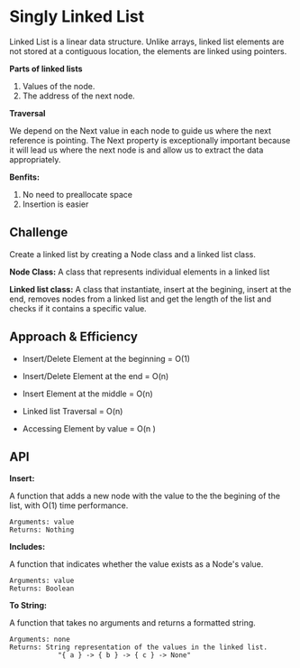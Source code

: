 # Singly Linked List

Linked List is a linear data structure. 
Unlike arrays, linked list elements are not stored at a contiguous location, the elements are linked using pointers.

**Parts of linked lists**

1. Values of the node.
2. The address of the next node.

**Traversal**

We depend on the Next value in each node to guide us where the next reference is pointing. The Next property is exceptionally important because it will lead us where the next node is and allow us to extract the data appropriately.

**Benfits:**

1. No need to preallocate space
2. Insertion is easier

## Challenge

Create a linked list by creating a Node class and a linked list class.

**Node Class:** A class that represents individual elements in a linked list

**Linked list class:** A class that instantiate, insert at the begining, insert at the end, removes nodes from a linked list and get the length of the list and checks if it contains a specific value.

## Approach & Efficiency

- Insert/Delete Element at the beginning = O(1)
- Insert/Delete Element at the end = O(n)
- Insert Element at the middle = O(n)

- Linked list Traversal = O(n)
- Accessing Element by value = O(n )

## API

**Insert:**

A function that adds a new node with the value to the the begining of the list, with O(1) time performance.

    Arguments: value
    Returns: Nothing

**Includes:**

A function that indicates whether the value exists as a Node's value.

    Arguments: value
    Returns: Boolean

**To String:**

A function that takes no arguments and returns a formatted string.

    Arguments: none
    Returns: String representation of the values in the linked list.
                "{ a } -> { b } -> { c } -> None"